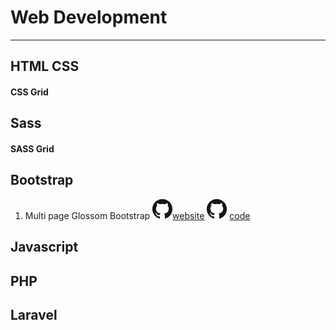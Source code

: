 # Web Development

---

## HTML CSS

#### CSS Grid

## Sass

#### SASS Grid

## Bootstrap

1. Multi page Glossom Bootstrap ![alt](img/Github-Mark-32px.png)[website](https://hemanshueng.github.io/Glossom-Bootstrap/contact.html) ![alt](img/Github-Mark-32px.png) [ code ](https://github.com/hemanshuEng/Glossom-Bootstrap)

## Javascript

## PHP

## Laravel
